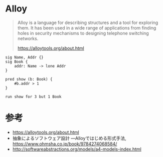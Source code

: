 # Alloy

> Alloy is a language for describing structures and a tool for exploring them. It has been used in a wide range of applications from finding holes in security mechanisms to designing telephone switching networks.
> 
> https://alloytools.org/about.html


```Alloy
sig Name, Addr {}
sig Book {
    addr: Name -> lone Addr
}

pred show (b: Book) {
    #b.addr > 1
}

run show for 3 but 1 Book
```

# 参考
- https://alloytools.org/about.html
- 抽象によるソフトウェア設計 ―Alloyではじめる形式手法, https://www.ohmsha.co.jp/book/9784274068584/
- http://softwareabstractions.org/models/a4-models-index.html
